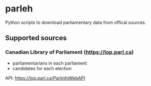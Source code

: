 # parleh

Python scripts to download parliamentary data from offical sources.

## Supported sources
### Canadian Library of Parliament (https://lop.parl.ca)
- parliamentarians in each parliament
- candidates for each election

API: https://lop.parl.ca/ParlinfoWebAPI
